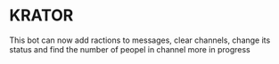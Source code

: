 # KRATOR
This bot can now add ractions to messages, clear channels, change its status and find the number of peopel in channel more in progress

